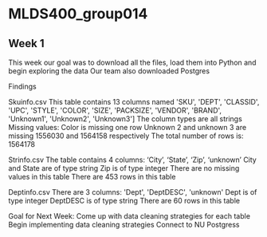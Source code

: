 # MLDS400_group014

## Week 1
This week our goal was to download all the files, load them into Python and begin exploring the data
Our team also downloaded Postgres 

Findings

Skuinfo.csv
This table contains 13 columns named 'SKU', 'DEPT', 'CLASSID', 'UPC', 'STYLE', 'COLOR', 'SIZE', 'PACKSIZE', 'VENDOR', 'BRAND', 'Unknown1', 'Unknown2', 'Unknown3']
The column types are all strings 
Missing values: 
Color is missing one row 
Unknown 2 and unknown 3 are missing 1556030 and 1564158 respectively 
The total number of rows is: 1564178

Strinfo.csv
The table contains 4 columns: ‘City’, ‘State’, ‘Zip’, ‘unknown’
City and State are of type string
Zip is of type integer 
There are no missing values in this table 
There are 453 rows in this table 

Deptinfo.csv
There are 3 columns: 'Dept', 'DeptDESC', 'unknown'
Dept is of type integer
DeptDESC is of type string 
There are 60 rows in this table 


Goal for Next Week:
Come up with data cleaning strategies for each table 
Begin implementing data cleaning strategies 
Connect to NU Postgress
